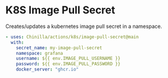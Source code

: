 # K8S Image Pull Secret

Creates/updates a kubernetes image pull secret in a namespace.

```yaml
- uses: Chinilla/actions/k8s/image-pull-secret@main
  with:
    secret_name: my-image-pull-secret
    namespace: grafana
    username: ${{ env.IMAGE_PULL_USERNAME }}
    password: ${{ env.IMAGE_PULL_PASSWORD }}
    docker_server: "ghcr.io"
```
